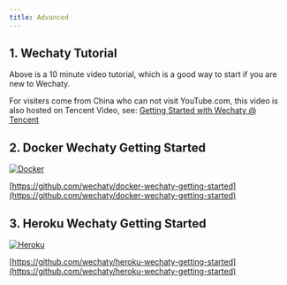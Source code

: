 ```yaml
---
title: Advanced
---
```


## 1. Wechaty Tutorial

Above is a 10 minute video tutorial, which is a good way to start if you are new to Wechaty.

For visiters come from China who can not visit YouTube.com, this video is also hosted on Tencent Video, see: [Getting Started with Wechaty @ Tencent](https://v.qq.com/x/page/k0726ho4rce.html)

## 2. Docker Wechaty Getting Started

[![Docker](https://avatars0.githubusercontent.com/u/5429470?s=200)](https://github.com/wechaty/docker-wechaty-getting-started)

[https://github.com/wechaty/docker-wechaty-getting-started](https://github.com/wechaty/docker-wechaty-getting-started)

## 3. Heroku Wechaty Getting Started

[![Heroku](https://avatars3.githubusercontent.com/u/23211?s=200)](https://github.com/wechaty/heroku-wechaty-getting-started)

[https://github.com/wechaty/heroku-wechaty-getting-started](https://github.com/wechaty/heroku-wechaty-getting-started)
